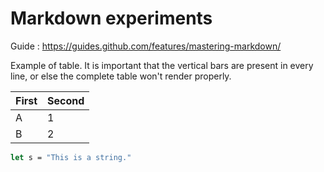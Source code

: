 # Markdown experiments

Guide : https://guides.github.com/features/mastering-markdown/

Example of table. It is important that the vertical bars are present in every line, or else the complete table won't render properly.

First | Second
----- | ------
A | 1
B | 2

```fsharp
let s = "This is a string."
```
